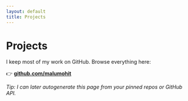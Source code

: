```yaml
---
layout: default
title: Projects
---
```


# Projects
I keep most of my work on GitHub. Browse everything here:

👉 **[github.com/malumohit](https://github.com/malumohit)**

_Tip: I can later autogenerate this page from your pinned repos or GitHub API._
